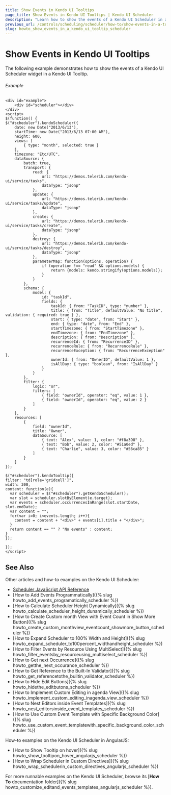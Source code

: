```yaml
---
title: Show Events in Kendo UI Tooltips
page_title: Show Events in Kendo UI Tooltips | Kendo UI Scheduler
description: "Learn how to show the events of a Kendo UI Scheduler in a Kendo UI Tooltip."
previous_url: /controls/scheduling/scheduler/how-to/show-events-in-a-tooltip
slug: howto_show_events_in_a_kendo_ui_tooltip_scheduler
---
```


# Show Events in Kendo UI Tooltips

The following example demonstrates how to show the events of a Kendo UI Scheduler widget in a Kendo UI Tooltip.

###### Example

```dojo
<div id="example">
	<div id="scheduler"></div>
</div>
<script>
$(function() {
$("#scheduler").kendoScheduler({
    date: new Date("2013/6/13"),
    startTime: new Date("2013/6/13 07:00 AM"),
    height: 600,
    views: [
        { type: "month", selected: true }
    ],
    timezone: "Etc/UTC",
    dataSource: {
        batch: true,
        transport: {
            read: {
                url: "https://demos.telerik.com/kendo-ui/service/tasks",
                dataType: "jsonp"
            },
            update: {
                url: "https://demos.telerik.com/kendo-ui/service/tasks/update",
                dataType: "jsonp"
            },
            create: {
                url: "https://demos.telerik.com/kendo-ui/service/tasks/create",
                dataType: "jsonp"
            },
            destroy: {
                url: "https://demos.telerik.com/kendo-ui/service/tasks/destroy",
                dataType: "jsonp"
            },
            parameterMap: function(options, operation) {
                if (operation !== "read" && options.models) {
                    return {models: kendo.stringify(options.models)};
                }
            }
        },
        schema: {
            model: {
                id: "taskId",
                fields: {
                    taskId: { from: "TaskID", type: "number" },
                    title: { from: "Title", defaultValue: "No title", validation: { required: true } },
                    start: { type: "date", from: "Start" },
                    end: { type: "date", from: "End" },
                    startTimezone: { from: "StartTimezone" },
                    endTimezone: { from: "EndTimezone" },
                    description: { from: "Description" },
                    recurrenceId: { from: "RecurrenceID" },
                    recurrenceRule: { from: "RecurrenceRule" },
                    recurrenceException: { from: "RecurrenceException" },
                    ownerId: { from: "OwnerID", defaultValue: 1 },
                    isAllDay: { type: "boolean", from: "IsAllDay" }
                }
            }
        },
        filter: {
            logic: "or",
            filters: [
                { field: "ownerId", operator: "eq", value: 1 },
                { field: "ownerId", operator: "eq", value: 2 }
            ]
        }
    },
    resources: [
        {
            field: "ownerId",
            title: "Owner",
            dataSource: [
                { text: "Alex", value: 1, color: "#f8a398" },
                { text: "Bob", value: 2, color: "#51a0ed" },
                { text: "Charlie", value: 3, color: "#56ca85" }
            ]
        }
    ]
});

$("#scheduler").kendoTooltip({
filter: "td[role='gridcell']",
width: 300,
content: function(e){
  var scheduler = $("#scheduler").getKendoScheduler();
  var slot = scheduler.slotByElement(e.target);
  var events = scheduler.occurrencesInRange(slot.startDate, slot.endDate);
  var content = "";
  for(var i=0; i<events.length; i++){
    content = content + "<div>" + events[i].title + "</div>";
  }
  return content == "" ? "No events" : content;
}
});

});
</script>
```

## See Also

Other articles and how-to examples on the Kendo UI Scheduler:

* [Scheduler JavaScript API Reference](/api/javascript/ui/scheduler)
* [How to Add Events Programmatically]({% slug howto_add_events_programatically_scheduler %})
* [How to Calculate Scheduler Height Dynamically]({% slug howto_calculate_scheduler_height_dunamically_scheduler %})
* [How to Create Custom month View with Event Count in Show More Button]({% slug howto_create_custom_monthview_eventcount_showmore_button_scheduler %})
* [How to Expand Scheduler to 100% Width and Height]({% slug howto_expand_scheduler_to100percent_widthandheight_scheduler %})
* [How to Filter Events by Resource Using MultiSelect]({% slug howto_filter_eventsby_resourceusing_multiselect_scheduler %})
* [How to Get next Occurrence]({% slug howto_getthe_next_occurance_scheduler %})
* [How to Get Reference to the Built-In Validator]({% slug howto_get_referencetothe_builtin_validator_scheduler %})
* [How to Hide Edit Buttons]({% slug howto_hidethe_editbutons_scheduler %})
* [How to Implement Custom Editing in agenda View]({% slug howto_implement_custom_editing_inagenda_view_scheduler %})
* [How to Nest Editors inside Event Templates]({% slug howto_nest_editorsinside_event_templates_scheduler %})
* [How to Use Custom Event Template with Specific Background Color]({% slug howto_use_custom_event_templatewith_specific_background_color_scheduler %})

How-to examples on the Kendo UI Scheduler in AngularJS:

* [How to Show Тooltip on hover]({% slug howto_show_tooltipon_hover_angularjs_scheduler %})
* [How to Wrap Scheduler in Custom Directives]({% slug howto_wrap_schedulerin_custom_directives_angularjs_scheduler %})

For more runnable examples on the Kendo UI Scheduler, browse its [**How To** documentation folder]({% slug howto_customize_editand_events_templates_angularjs_scheduler %}).
